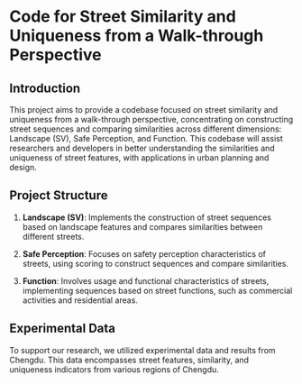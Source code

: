 # Code for Street Similarity and Uniqueness from a Walk-through Perspective

## Introduction
This project aims to provide a codebase focused on street similarity and uniqueness from a walk-through perspective, concentrating on constructing street sequences and comparing similarities across different dimensions: Landscape (SV), Safe Perception, and Function. This codebase will assist researchers and developers in better understanding the similarities and uniqueness of street features, with applications in urban planning and design.

## Project Structure

1. **Landscape (SV)**: Implements the construction of street sequences based on landscape features and compares similarities between different streets.
   
2. **Safe Perception**: Focuses on safety perception characteristics of streets, using scoring to construct sequences and compare similarities.
   
3. **Function**: Involves usage and functional characteristics of streets, implementing sequences based on street functions, such as commercial activities and residential areas.

## Experimental Data
To support our research, we utilized experimental data and results from Chengdu. This data encompasses street features, similarity, and uniqueness indicators from various regions of Chengdu.
